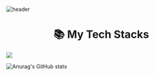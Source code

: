 ![header](https://capsule-render.vercel.app/api?type=shark&color=F6E25F&text=Welcome!)

<div align=center><h1>📚 My Tech Stacks</h3></div>
<img src="https://img.shields.io/badge/python-3776AB?style=for-the-badge&logo=python&logoColor=white"> 

![Anurag's GitHub stats](https://github-readme-stats.vercel.app/api?username=kssyb6&show_icons=true&theme=cobalt)


